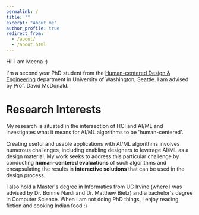 ```yaml
---
permalink: /
title: ""
excerpt: "About me"
author_profile: true
redirect_from: 
  - /about/
  - /about.html
---
```


Hi! I am Meena :) 

I'm a second year PhD student from the [Human-centered Design & Engineering](https://www.hcde.washington.edu/) department in University of Washington, Seattle. I am advised by Prof. David McDonald.

Research Interests
======

My research is situated in the intersection of HCI and AI/ML and investigates what it means for AI/ML algorithms to be 'human-centered'. 

Creating useful and usable applications with AI/ML algorithms involves numerous challenges, including enabling designers to leverage AI/ML as a design material. My work seeks to address this particular challenge by conducting **human-centered evaluations** of such algorithms and encapsulating the results in **interactive solutions** that can be used in the design process.

I also hold a Master's degree in Informatics from UC Irvine (where I was advised by Dr. Bonnie Nardi and Dr. Matthew Bietz) and a bachelor's degree in Computer Science. When I am not doing PhD things, I enjoy reading fiction and cooking Indian food :)
